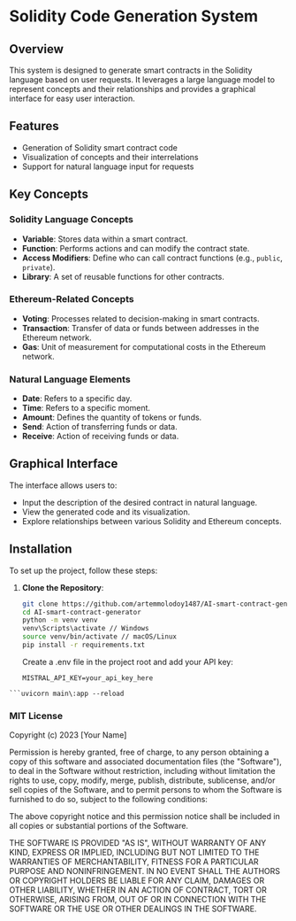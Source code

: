 # Solidity Code Generation System

## Overview

This system is designed to generate smart contracts in the Solidity language based on user requests. It leverages a large language model to represent concepts and their relationships and provides a graphical interface for easy user interaction.

## Features

- Generation of Solidity smart contract code
- Visualization of concepts and their interrelations
- Support for natural language input for requests

## Key Concepts

### Solidity Language Concepts

- **Variable**: Stores data within a smart contract.
- **Function**: Performs actions and can modify the contract state.
- **Access Modifiers**: Define who can call contract functions (e.g., `public`, `private`).
- **Library**: A set of reusable functions for other contracts.

### Ethereum-Related Concepts

- **Voting**: Processes related to decision-making in smart contracts.
- **Transaction**: Transfer of data or funds between addresses in the Ethereum network.
- **Gas**: Unit of measurement for computational costs in the Ethereum network.

### Natural Language Elements

- **Date**: Refers to a specific day.
- **Time**: Refers to a specific moment.
- **Amount**: Defines the quantity of tokens or funds.
- **Send**: Action of transferring funds or data.
- **Receive**: Action of receiving funds or data.

## Graphical Interface

The interface allows users to:
- Input the description of the desired contract in natural language.
- View the generated code and its visualization.
- Explore relationships between various Solidity and Ethereum concepts.

## Installation

To set up the project, follow these steps:

1. **Clone the Repository**:
   ```bash
   git clone https://github.com/artemmolodoy1487/AI-smart-contract-generator.git
   cd AI-smart-contract-generator
   python -m venv venv
   venv\Scripts\activate // Windows
   source venv/bin/activate // macOS/Linux
   pip install -r requirements.txt
   ```
   Create a .env file in the project root and add your API key:
   ```
   MISTRAL_API_KEY=your_api_key_here
```
```uvicorn main\:app --reload
```




### MIT License

Copyright (c) 2023 [Your Name]

Permission is hereby granted, free of charge, to any person obtaining a copy
of this software and associated documentation files (the "Software"), to deal
in the Software without restriction, including without limitation the rights
to use, copy, modify, merge, publish, distribute, sublicense, and/or sell
copies of the Software, and to permit persons to whom the Software is
furnished to do so, subject to the following conditions:

The above copyright notice and this permission notice shall be included in all
copies or substantial portions of the Software.

THE SOFTWARE IS PROVIDED "AS IS", WITHOUT WARRANTY OF ANY KIND, EXPRESS OR
IMPLIED, INCLUDING BUT NOT LIMITED TO THE WARRANTIES OF MERCHANTABILITY,
FITNESS FOR A PARTICULAR PURPOSE AND NONINFRINGEMENT. IN NO EVENT SHALL THE
AUTHORS OR COPYRIGHT HOLDERS BE LIABLE FOR ANY CLAIM, DAMAGES OR OTHER
LIABILITY, WHETHER IN AN ACTION OF CONTRACT, TORT OR OTHERWISE, ARISING FROM,
OUT OF OR IN CONNECTION WITH THE SOFTWARE OR THE USE OR OTHER DEALINGS IN THE
SOFTWARE.


